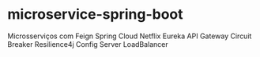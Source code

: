 # microservice-spring-boot
Microsserviços com Feign Spring Cloud Netflix Eureka API Gateway Circuit Breaker Resilience4j Config Server LoadBalancer

